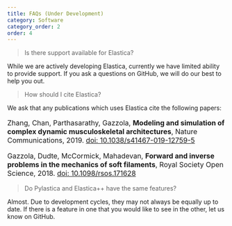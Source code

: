 ```yaml
---
title: FAQs (Under Development)
category: Software
category_order: 2
order: 4
---
```


>Is there support available for Elastica?

While we are actively developing Elastica, currently we have limited ability to provide support. If you ask a questions on GitHub, we will do our best to help you out. 

>How should I cite Elastica?

We ask that any publications which uses Elastica cite the following papers:
<p class="reference" style="font-size:12pt; ">
Zhang, Chan, Parthasarathy, Gazzola, <strong>Modeling and simulation of complex dynamic musculoskeletal architectures</strong>, Nature Communications, 2019. <a href="https://doi.org/10.1038/s41467-019-12759-5">doi: 10.1038/s41467-019-12759-5</a>
</p>

<p class="reference" style="font-size:12pt; ">
Gazzola, Dudte, McCormick, Mahadevan, <strong>Forward and inverse problems in the mechanics of soft filaments</strong>, Royal Society Open Science, 2018. <a href="https://doi.org/10.1098/rsos.171628">doi: 10.1098/rsos.171628</a>
</p> 

>Do Pylastica and Elastica++ have the same features?

Almost. Due to development cycles, they may not always be equally up to date. If there is a feature in one that you would like to see in the other, let us know on GitHub. 



